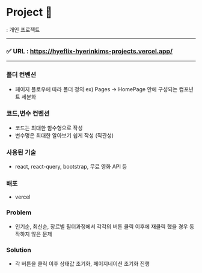 # Project 
: 개인 프로젝트

---

### ✅ URL : https://hyeflix-hyerinkims-projects.vercel.app/

---

### 폴더 컨벤션

- 페이지 플로우에 따라 폴더 정의 ex) Pages -> HomePage 안에 구성되는 컴포넌트 세분화


### 코드,변수 컨벤션

- 코드는 최대한 함수형으로 작성
- 변수명은 최대한 알아보기 쉽게 작성 (직관성)


### 사용된 기술
- react, react-query, bootstrap, 무료 영화 API 등

### 배포
- vercel

### Problem
- 인기순, 최신순, 장르별 필터과정에서 각각의 버튼 클릭 이후에 재클릭 했을 경우 동작하지 않은 문제

### Solution
- 각 버튼을 클릭 이후 상태값 초기화, 페이지네이션 초기화 진행
